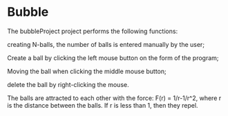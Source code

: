 # Bubble
The bubbleProject project performs the following functions:

creating N-balls, the number of balls is entered manually by the user;

Create a ball by clicking the left mouse button on the form of the program;

Moving the ball when clicking the middle mouse button;

delete the ball by right-clicking the mouse.

The balls are attracted to each other with the force: F(r) = 1/r-1/r^2, where r is the distance between the balls. If r is less than 1, then they repel.
